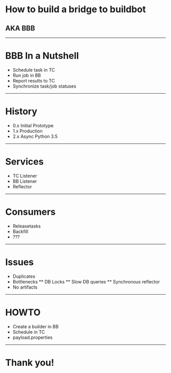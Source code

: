 # How to build a bridge to buildbot
## AKA BBB

---

# BBB In a Nutshell

* Schedule task in TC
* Run job in BB
* Report results to TC
* Synchronize task/job statuses

---

# History
* 0.x Initial Prototype
* 1.x Production
* 2.x Async Python 3.5

---

# Services

* TC Listener
* BB Listener
* Reflector

---

# Consumers

* Releasetasks
* Backfill
* ???

---

# Issues

* Duplicates
* Bottlenecks
** DB Locks
** Slow DB queries
** Synchronous reflector
* No artifacts

---

# HOWTO

* Create a builder in BB
* Schedule in TC
* payload.properties

---

# Thank you!
